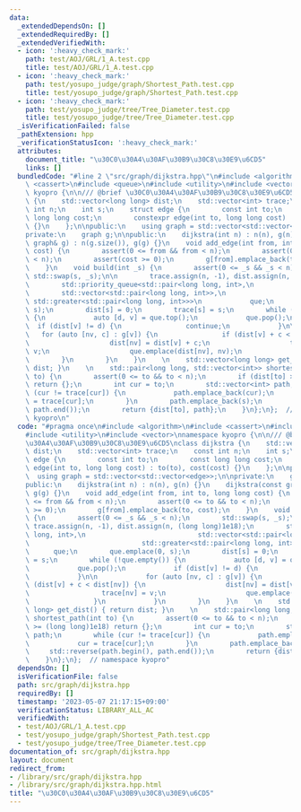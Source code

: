```yaml
---
data:
  _extendedDependsOn: []
  _extendedRequiredBy: []
  _extendedVerifiedWith:
  - icon: ':heavy_check_mark:'
    path: test/AOJ/GRL/1_A.test.cpp
    title: test/AOJ/GRL/1_A.test.cpp
  - icon: ':heavy_check_mark:'
    path: test/yosupo_judge/graph/Shortest_Path.test.cpp
    title: test/yosupo_judge/graph/Shortest_Path.test.cpp
  - icon: ':heavy_check_mark:'
    path: test/yosupo_judge/tree/Tree_Diameter.test.cpp
    title: test/yosupo_judge/tree/Tree_Diameter.test.cpp
  _isVerificationFailed: false
  _pathExtension: hpp
  _verificationStatusIcon: ':heavy_check_mark:'
  attributes:
    document_title: "\u30C0\u30A4\u30AF\u30B9\u30C8\u30E9\u6CD5"
    links: []
  bundledCode: "#line 2 \"src/graph/dijkstra.hpp\"\n#include <algorithm>\n#include\
    \ <cassert>\n#include <queue>\n#include <utility>\n#include <vector>\nnamespace\
    \ kyopro {\n\n/// @brief \u30C0\u30A4\u30AF\u30B9\u30C8\u30E9\u6CD5\nclass dijkstra\
    \ {\n    std::vector<long long> dist;\n    std::vector<int> trace;\n    const\
    \ int n;\n    int s;\n    struct edge {\n        const int to;\n        const\
    \ long long cost;\n        constexpr edge(int to, long long cost) : to(to), cost(cost)\
    \ {}\n    };\n\npublic:\n    using graph = std::vector<std::vector<edge>>;\n\n\
    private:\n    graph g;\n\npublic:\n    dijkstra(int n) : n(n), g(n) {}\n    dijkstra(const\
    \ graph& g) : n(g.size()), g(g) {}\n    void add_edge(int from, int to, long long\
    \ cost) {\n        assert(0 <= from && from < n);\n        assert(0 <= to && to\
    \ < n);\n        assert(cost >= 0);\n        g[from].emplace_back(to, cost);\n\
    \    }\n    void build(int _s) {\n        assert(0 <= _s && _s < n);\n       \
    \ std::swap(s, _s);\n\n        trace.assign(n, -1), dist.assign(n, (long long)1e18);\n\
    \        std::priority_queue<std::pair<long long, int>,\n                    \
    \        std::vector<std::pair<long long, int>>,\n                           \
    \ std::greater<std::pair<long long, int>>>\n            que;\n        que.emplace(0,\
    \ s);\n        dist[s] = 0;\n        trace[s] = s;\n        while (!que.empty())\
    \ {\n            auto [d, v] = que.top();\n            que.pop();\n          \
    \  if (dist[v] != d) {\n                continue;\n            }\n\n         \
    \   for (auto [nv, c] : g[v]) {\n                if (dist[v] + c < dist[nv]) {\n\
    \                    dist[nv] = dist[v] + c;\n                    trace[nv] =\
    \ v;\n                    que.emplace(dist[nv], nv);\n                }\n    \
    \        }\n        }\n    }\n    \n    std::vector<long long> get_dist() { return\
    \ dist; }\n    \n    std::pair<long long, std::vector<int>> shortest_path(int\
    \ to) {\n        assert(0 <= to && to < n);\n        if (dist[to] >= (long long)1e18)\
    \ return {};\n        int cur = to;\n        std::vector<int> path;\n        while\
    \ (cur != trace[cur]) {\n            path.emplace_back(cur);\n            cur\
    \ = trace[cur];\n        }\n        path.emplace_back(s);\n        std::reverse(path.begin(),\
    \ path.end());\n        return {dist[to], path};\n    }\n};\n};  // namespace\
    \ kyopro\n"
  code: "#pragma once\n#include <algorithm>\n#include <cassert>\n#include <queue>\n\
    #include <utility>\n#include <vector>\nnamespace kyopro {\n\n/// @brief \u30C0\
    \u30A4\u30AF\u30B9\u30C8\u30E9\u6CD5\nclass dijkstra {\n    std::vector<long long>\
    \ dist;\n    std::vector<int> trace;\n    const int n;\n    int s;\n    struct\
    \ edge {\n        const int to;\n        const long long cost;\n        constexpr\
    \ edge(int to, long long cost) : to(to), cost(cost) {}\n    };\n\npublic:\n  \
    \  using graph = std::vector<std::vector<edge>>;\n\nprivate:\n    graph g;\n\n\
    public:\n    dijkstra(int n) : n(n), g(n) {}\n    dijkstra(const graph& g) : n(g.size()),\
    \ g(g) {}\n    void add_edge(int from, int to, long long cost) {\n        assert(0\
    \ <= from && from < n);\n        assert(0 <= to && to < n);\n        assert(cost\
    \ >= 0);\n        g[from].emplace_back(to, cost);\n    }\n    void build(int _s)\
    \ {\n        assert(0 <= _s && _s < n);\n        std::swap(s, _s);\n\n       \
    \ trace.assign(n, -1), dist.assign(n, (long long)1e18);\n        std::priority_queue<std::pair<long\
    \ long, int>,\n                            std::vector<std::pair<long long, int>>,\n\
    \                            std::greater<std::pair<long long, int>>>\n      \
    \      que;\n        que.emplace(0, s);\n        dist[s] = 0;\n        trace[s]\
    \ = s;\n        while (!que.empty()) {\n            auto [d, v] = que.top();\n\
    \            que.pop();\n            if (dist[v] != d) {\n                continue;\n\
    \            }\n\n            for (auto [nv, c] : g[v]) {\n                if\
    \ (dist[v] + c < dist[nv]) {\n                    dist[nv] = dist[v] + c;\n  \
    \                  trace[nv] = v;\n                    que.emplace(dist[nv], nv);\n\
    \                }\n            }\n        }\n    }\n    \n    std::vector<long\
    \ long> get_dist() { return dist; }\n    \n    std::pair<long long, std::vector<int>>\
    \ shortest_path(int to) {\n        assert(0 <= to && to < n);\n        if (dist[to]\
    \ >= (long long)1e18) return {};\n        int cur = to;\n        std::vector<int>\
    \ path;\n        while (cur != trace[cur]) {\n            path.emplace_back(cur);\n\
    \            cur = trace[cur];\n        }\n        path.emplace_back(s);\n   \
    \     std::reverse(path.begin(), path.end());\n        return {dist[to], path};\n\
    \    }\n};\n};  // namespace kyopro"
  dependsOn: []
  isVerificationFile: false
  path: src/graph/dijkstra.hpp
  requiredBy: []
  timestamp: '2023-05-07 21:17:15+09:00'
  verificationStatus: LIBRARY_ALL_AC
  verifiedWith:
  - test/AOJ/GRL/1_A.test.cpp
  - test/yosupo_judge/graph/Shortest_Path.test.cpp
  - test/yosupo_judge/tree/Tree_Diameter.test.cpp
documentation_of: src/graph/dijkstra.hpp
layout: document
redirect_from:
- /library/src/graph/dijkstra.hpp
- /library/src/graph/dijkstra.hpp.html
title: "\u30C0\u30A4\u30AF\u30B9\u30C8\u30E9\u6CD5"
---
```

